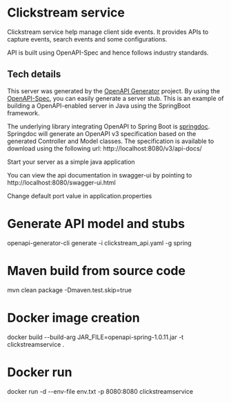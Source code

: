 # Clickstream service

Clickstream service help manage client side events. It provides APIs to capture events, search events and some configurations.

API is built using OpenAPI-Spec and hence follows industry standards.

## Tech details
This server was generated by the [OpenAPI Generator](https://openapi-generator.tech) project.
By using the [OpenAPI-Spec](https://openapis.org), you can easily generate a server stub.
This is an example of building a OpenAPI-enabled server in Java using the SpringBoot framework.

The underlying library integrating OpenAPI to Spring Boot is [springdoc](https://springdoc.org).
Springdoc will generate an OpenAPI v3 specification based on the generated Controller and Model classes.
The specification is available to download using the following url:
http://localhost:8080/v3/api-docs/

Start your server as a simple java application

You can view the api documentation in swagger-ui by pointing to
http://localhost:8080/swagger-ui.html

Change default port value in application.properties

# Generate API model and stubs
openapi-generator-cli generate -i clickstream_api.yaml -g spring

# Maven build from source code
mvn clean package -Dmaven.test.skip=true

# Docker image creation
docker build --build-arg JAR_FILE=openapi-spring-1.0.11.jar -t clickstreamservice .

# Docker run
docker run -d --env-file env.txt -p 8080:8080 clickstreamservice